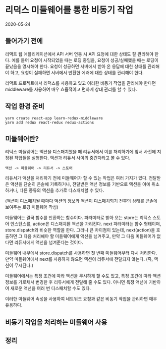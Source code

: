 # 리덕스 미들웨어를 통한 비동기 작업

2020-05-24

## 들어가기 전에

리액트 웹 애플리케이션에서 API 서버 연동 시 API 요청에 대한 상태도 잘 관리해야 한다. 예를 들어 요청이 시작되었을 때는 로딩 중임을, 요청이 성공/실패했을 때는 로딩이 끝났음을 명시해야 한다. 요청이 성공하면 서버에서 받아 온 응답에 대한 상태를 관리해야 하고, 요청이 실패하면 서버에서 반환한 에러에 대한 상태를 관리해야 한다.

리액트 프로젝트에서 리덕스를 사용하고 있고 이러한 비동기 작업을 관리해야 한다면 middleware를 사용하여 매우 효율적이고 편하게 상태 관리를 할 수 있다.

## 작업 환경 준비

```
yarn create react-app learn-redux-middleware
yarn add redux react-redux redux-actions
```

## 미들웨어란?

리덕스 미들웨어는 액션을 디스패치했을 때 리듀서에서 이를 처리하기에 앞서 사전에 지정된 작업들을 실행한다. 액션과 리듀서 사이의 중간자라고 볼 수 있다.

`액션 -> 미들웨어 -> 리듀서 -> 스토어`

리듀서가 액션을 처리하기 전에 미들웨어가 할 수 있는 작업은 여러 가지가 있다. 전달받은 액션을 단순히 콘솔에 기록하거나, 전달받은 액션 정보를 기반으로 액션을 아예 취소하거나, 다른 종류의 액션을 추가로 디스패치할 수 있다.

(액션이 디스패치될 때마다 액션의 정보와 액션이 디스패치되기 전후의 상태를 콘솔에 보여주는 로깅 미들웨어 작성)

미들웨어는 결국 함수를 반환하는 함수이다. 파라미터로 받아 오는 store는 리덕스 스토어 인스턴스를, action은 디스패치된 액션을 가리킨다. next 파라미터는 함수 형태이며, store.dispatch와 비슷한 역할을 한다. 그러나 큰 차이점이 있는데, next(action)을 호출하면 그 다음 처리해야 할 미들웨어에게 액션을 넘겨주고, 만약 그 다음 미들웨어가 없다면 리듀서에게 액션을 넘겨준다는 것이다.

미들웨어 내부에서 store.dispatch를 사용하면 첫 번째 미들웨어부터 다시 처리한다. 만약 미들웨어에서 next를 사용하지 않으면 액션이 리듀서에 전달되지 않는다. (즉, 액션이 무시된다.)

미들웨어에서는 특정 조건에 따라 액션을 무시하게 할 수도 있고, 특정 조건에 따라 액션 정보를 가로채서 변경한 후 리듀서에게 전달해 줄 수도 있다. 아니면 특정 액션에 기반하여 새로운 액션을 여러 번 디스패치할 수도 있다.

이러한 미들웨어 속성을 사용하여 네트워크 요청과 같은 비동기 작업을 관리하면 매우 유용하다.

## 비동기 작업을 처리하는 미들웨어 사용

## 정리
